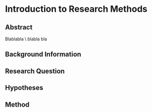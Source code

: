 # Introduction to Research Methods
## Abstract
Blablabla \\
blabla
bla

## Background Information

## Research Question

## Hypotheses

## Method
